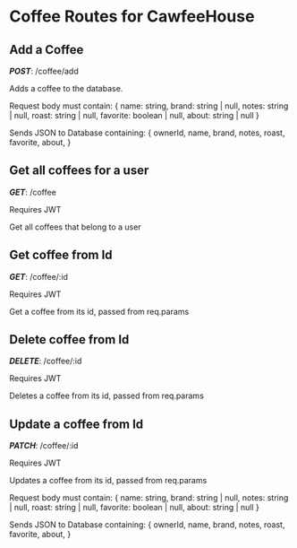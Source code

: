 # Coffee Routes for CawfeeHouse

## Add a Coffee

**_POST_**: /coffee/add

Adds a coffee to the database.

Request body must contain:
{
name: string,
brand: string | null,
notes: string | null,
roast: string | null,
favorite: boolean | null,
about: string | null
}

Sends JSON to Database containing:
{
ownerId,
name,
brand,
notes,
roast,
favorite,
about,
}

## Get all coffees for a user

**_GET_**: /coffee

Requires JWT

Get all coffees that belong to a user

## Get coffee from Id

**_GET_**: /coffee/:id

Requires JWT

Get a coffee from its id, passed from req.params

## Delete coffee from Id

**_DELETE_**: /coffee/:id

Requires JWT

Deletes a coffee from its id, passed from req.params

## Update a coffee from Id

**_PATCH_**: /coffee/:id

Requires JWT

Updates a coffee from its id, passed from req.params

Request body must contain:
{
name: string,
brand: string | null,
notes: string | null,
roast: string | null,
favorite: boolean | null,
about: string | null
}

Sends JSON to Database containing:
{
ownerId,
name,
brand,
notes,
roast,
favorite,
about,
}
